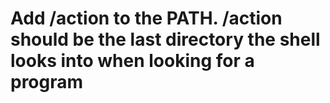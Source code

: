 # Add /action to the PATH. /action should be the last directory the shell looks into when looking for a program
